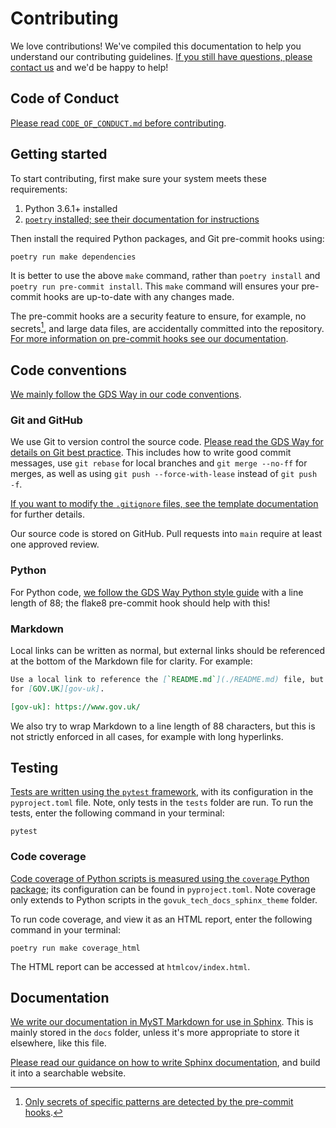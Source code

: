 # Contributing

We love contributions! We've compiled this documentation to help you understand our
contributing guidelines. [If you still have questions, please contact us][email] and
we'd be happy to help!

## Code of Conduct

[Please read `CODE_OF_CONDUCT.md` before contributing][code-of-conduct].

## Getting started

To start contributing, first make sure your system meets these requirements:

1. Python 3.6.1+ installed
2. [`poetry` installed; see their documentation for instructions][poetry-install]

Then install the required Python packages, and Git pre-commit hooks using:

```shell
poetry run make dependencies
```

It is better to use the above `make` command, rather than `poetry install` and
`poetry run pre-commit install`. This `make` command will ensures your pre-commit hooks
are up-to-date with any changes made.

The pre-commit hooks are a security feature to ensure, for example, no secrets[^1], and
large data files, are accidentally committed into the repository. [For more information
on pre-commit hooks see our documentation][docs-pre-commit-hooks].

[^1]: [Only secrets of specific patterns are detected by the pre-commit
      hooks][docs-pre-commit-hooks-secrets-definition].

## Code conventions

[We mainly follow the GDS Way in our code conventions][gds-way].

### Git and GitHub

We use Git to version control the source code. [Please read the GDS Way for details on
Git best practice][gds-way-git]. This includes how to write good commit messages, use
`git rebase` for local branches and `git merge --no-ff` for merges, as well as using
`git push --force-with-lease` instead of `git push -f`.

[If you want to modify the `.gitignore` files, see the template
documentation][docs-updating-gitignore] for further details.

Our source code is stored on GitHub. Pull requests into `main` require at least one
approved review.

### Python

For Python code, [we follow the GDS Way Python style guide][gds-way-python] with a line
length of 88; the flake8 pre-commit hook should help with this!

### Markdown

Local links can be written as normal, but external links should be referenced at the
bottom of the Markdown file for clarity. For example:

```md
Use a local link to reference the [`README.md`](./README.md) file, but an external link
for [GOV.UK][gov-uk].

[gov-uk]: https://www.gov.uk/
```

We also try to wrap Markdown to a line length of 88 characters, but this is not
strictly enforced in all cases, for example with long hyperlinks.

## Testing

[Tests are written using the `pytest` framework][pytest], with its configuration in the
`pyproject.toml` file. Note, only tests in the `tests` folder are run. To run the
tests, enter the following command in your terminal:

```shell
pytest
```

### Code coverage

[Code coverage of Python scripts is measured using the `coverage` Python
package][coverage]; its configuration can be found in `pyproject.toml`. Note coverage
only extends to Python scripts in the `govuk_tech_docs_sphinx_theme` folder.

To run code coverage, and view it as an HTML report, enter the following command in
your terminal:

```shell
poetry run make coverage_html
```

The HTML report can be accessed at `htmlcov/index.html`.

## Documentation

[We write our documentation in MyST Markdown for use in Sphinx][myst]. This is mainly
stored in the `docs` folder, unless it's more appropriate to store it elsewhere, like
this file.

[Please read our guidance on how to write Sphinx
documentation][docs-write-sphinx-documentation], and build it into a searchable website.

[code-of-conduct]: ./CODE_OF_CONDUCT.md
[coverage]: https://coverage.readthedocs.io/
[docs-pre-commit-hooks]: ./pre_commit_hooks.md
[docs-pre-commit-hooks-secrets-definition]: ./pre_commit_hooks.md#definition-of-a-secret-according-to-detect-secrets
[docs-updating-gitignore]: ./updating_gitignore.md
[docs-write-sphinx-documentation]: ./writing_sphinx_documentation.md
[email]: mailto:gdsdatascience@digital.cabinet-office.gov.uk
[gds-way]: https://gds-way.cloudapps.digital/
[gds-way-git]: https://gds-way.cloudapps.digital/standards/source-code.html
[gds-way-python]: https://gds-way.cloudapps.digital/manuals/programming-languages/python/python.html#python-style-guide
[myst]: https://myst-parser.readthedocs.io/
[poetry-install]: https://python-poetry.org/docs/
[pytest]: https://docs.pytest.org/
